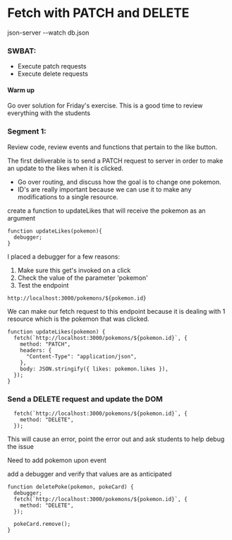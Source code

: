# Fetch with PATCH and DELETE

json-server --watch db.json

### SWBAT:

- Execute patch requests
- Execute delete requests

#### Warm up

Go over solution for Friday's exercise. This is a good time to review everything with the students

### Segment 1:

Review code, review events and functions that pertain to the like button.

The first deliverable is to send a PATCH request to server in order to make an update to the likes when it is clicked.

- Go over routing, and discuss how the goal is to change one pokemon.
- ID's are really important because we can use it to make any modifications to a single resource.

create a function to updateLikes that will receive the pokemon as an argument

```
function updateLikes(pokemon){
  debugger;
}
```

I placed a debugger for a few reasons:

1. Make sure this get's invoked on a click
2. Check the value of the parameter 'pokemon'
3. Test the endpoint

```
http://localhost:3000/pokemons/${pokemon.id}
```

We can make our fetch request to this endpoint because it is dealing with 1 resource which is the pokemon that was clicked.

```
function updateLikes(pokemon) {
  fetch(`http://localhost:3000/pokemons/${pokemon.id}`, {
    method: "PATCH",
    headers: {
      "Content-Type": "application/json",
    },
    body: JSON.stringify({ likes: pokemon.likes }),
  });
}
```

### Send a DELETE request and update the DOM

```
  fetch(`http://localhost:3000/pokemons/${pokemon.id}`, {
    method: "DELETE",
  });
```

This will cause an error, point the error out and ask students to help debug the issue

Need to add pokemon upon event 

add a debugger and verify that values are as anticipated

```
function deletePoke(pokemon, pokeCard) {
  debugger;
  fetch(`http://localhost:3000/pokemons/${pokemon.id}`, {
    method: "DELETE",
  });

  pokeCard.remove();
}
```